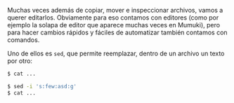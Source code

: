 Muchas veces además de copiar, mover e inspeccionar archivos, vamos a querer editarlos. Obviamente para eso contamos con editores (como por ejemplo la solapa de editor que aparece muchas veces en Mumuki), pero para hacer cambios rápidos y fáciles de automatizar también contamos con comandos.   

Uno de ellos es `sed`, que permite reemplazar, dentro de un archivo un texto por otro: 

```bash
$ cat ...

$ sed -i 's:few:asd:g' 
$ cat ...


```